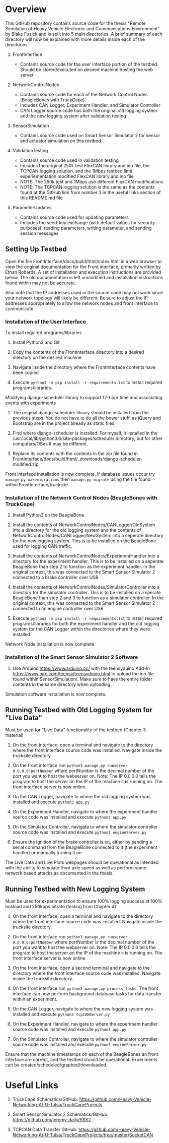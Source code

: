 # Overview

This GitHub repository contains source code for the thesis "Remote Simulation of Heavy Vehicle Electronic and Communications Environment" by Blake Fusick and is split into 5 main directories. A brief summary of each directory will now be explained with more details inside each of the directories.

1) FrontInterface
	- Contains source code for the user interface portion of the testbed. Should be stored/executed on desired machine hosting the web server

2) NetworkControlNodes
	- Contains source code for each of the Network Control Nodes (BeagleBones with TruckCape)
	- Includes CAN Logger, Experiment Handler, and Simulator Controller
	- CAN Logger source code has both the original old logging system and the new logging system after validation testing

3) SensorSimulation
	- Contains source code used on Smart Sensor Simulator 2 for sensor and actuator simulation on this testbed

4) ValidationTesting
	- Contains source code used in validation testing
	- Includes the original 250k test FlexCAN library and ino file, the TCPCAN logging solution, and the 1Mbps testbed limit experiementation modified FlexCAN library and ino file
	- NOTE: The 250k test and 1Mbps use different FlexCAN modifications
	- NOTE: The TCPCAN logging solution is the same as the contents found at the GitHub link from number 3 in the useful links section of this README.md file

5) ParameterUpdates
	- Contains source code used for updating parameters
	- Includes the seed-key exchange (with default values for security purposes), reading parameters, writing parameter, and sending session messages

## Setting Up Testbed
Open the file FrontInterface/docs/build/html/index.html in a web browser to view the original documentation for the Front interface, primarily written by Ethan Robards. A set of installation and execution instructions are provided below. The old documentation is left unmodified and installation instructions found within may not be accurate.

Also note that the IP addresses used in the source code may not work since your network topology will likely be different. Be sure to adjust the IP addresses appropriately to allow the network nodes and front interface to communicate.

### Installation of the User Interface

To install required programs/libraries

1) Install Python3 and Git

2) Copy the contents of the FrontInterface directory into a desired directory on the desired machine

3) Navigate inside the directory where the FrontInterface contents have been copied

4) Execute `python3 -m pip install -r requirements.txt` to install required programs/libraries.

Modifying django-scheduler library to support 12-hour time and associating events with experiments

1) The original django-scheduler library should be installed from the previous steps. You do not have to do all the bower stuff, as jQuery and Bootstrap are in the project already as static files.

2) Find where django-scheduler is installed. For myself, it installed in the /usr/local/lib/python3.6/site-packages/schedule/ directory, but for other computers/OSes it may be different.

3) Replace its contents with the contents in the zip file found in FrontInterface/docs/build/html/\_downloads/django-scheduler-modified.zip

Front Interface installation is now complete. If database issues occur try `manage.py makemigrations` then `manage.py migrate` using the file found within FrontInterface/trucksite.

### Installation of the Network Control Nodes (BeagleBones with TruckCape)

1) Install Python3 on the BeagleBone

2) Install the contents of NetworkControlNodes/CANLogger/OldSystem into a directory for the old logging system and the contents of NetworkControlNodes/CANLogger/NewSystem into a seperate directory for the new logging system. This is to be installed on the BeagleBone used for logging CAN traffic.

3) Install the contents of NetworkControlNodes/ExperimentHandler into a directory for the experiment handler. This is to be installed on a seperate BeagleBone than step 2 to function as the experiment handler. In the original context, this was connected to the Smart Sensor Simulator 2 connected to a brake controller over USB.

4) Install the contents of NetworkControlNodes/SimulatorController into a directory for the simulator controller. This is to be installed on a sperate BeagleBone than step 2 and 3 to function as a simulator controller. In the original context, this was connected to the Smart Sensor Simulator 2 connected to an engine controller over USB.

5) Execute `python3 -m pip install -r requirements.txt` to install required programs/libraries for both the experiment handler and the old logging system for the CAN Logger within the directories where they were installed.

Network Node installation is now complete.

### Installation of the Smart Sensor Simulator 2 Software

1) Use Arduino https://www.arduino.cc/ with the teensyduino Add-In https://www.pjrc.com/teensy/teensyduino.html to upload the ino file found within SensorSimulation/. Make sure to have the entire folder contents in the same directory when uploading.

Simulation software installation is now complete.

## Running Testbed with Old Logging System for "Live Data"
Must be used for "Live Data" functionality of the testbed (Chapter 3 material)

1) On the front interface, open a terminal and navigate to the directory where the front interface source code was installed. Navigate inside the trucksite directory.

2) On the front interface run `python3 manage.py runserver 0.0.0.0:portNumber` where portNumber is the decimal number of the port you want to host the webserver on. Note: The IP 0.0.0.0 tells the program to host the server on the IP of the machine it is running on. The front interface server is now online.

3) On the CAN Logger, navigate to where the old logging system was installed and execute `python3 app.py`

4) On the Experiment Handler, navigate to where the experiment handler source code was installed and execute `python3 app.py`

5) On the Simulator Controller, navigate to where the simulator controller source code was installed and execute `python3 engineServer.py`

6) Ensure the ignition of the brake controller is on, either by sending a serial command from the BeagleBone connected to it (the experiment handler) or manually turning it on

The Live Data and Live Plots webpages should be operational as intended with the ability to simulate front axle speed as well as perform some network based attacks as documented in the thesis.

## Running Testbed with New Logging System
Must be used for experimentation to ensure 100% logging success at 100% busload and 250kbps bitrate (testing from Chapter 4)

1) On the front interface, open a terminal and navigate to the directory where the front interface source code was installed. Navigate inside the trucksite directory.

2) On the front interface run `python3 manage.py runserver 0.0.0.0:portNumber` where portNumber is the decimal number of the port you want to host the webserver on. Note: The IP 0.0.0.0 tells the program to host the server on the IP of the machine it is running on. The front interface server is now online.

3) On the front interface, open a second terminal and navigate to the directory where the front interface source code was installed. Navigate inside the trucksite directory.

4) On the front interface run `python3 manage.py process_tasks`. The front interface can now perform background database tasks for data transfer within an experiment.

5) On the CAN Logger, navigate to where the new logging system was installed and execute `python3 tcpCANServer.py`

6) On the Experiment Handler, navigate to where the experiment handler source code was installed and execute `python3 app.py`

7) On the Simulator Controller, navigate to where the simulator controller source code was installed and execute `python3 engineServer.py`

Ensure that the machine timestamps on each of the BeagleBones an front interface are correct, and the testbed should be operational. Experiments can be created/scheduled/graphed/downloaded.

# Useful Links

1) TruckCape Schematics/GitHub: https://github.com/Heavy-Vehicle-Networking-At-U-Tulsa/TruckCapeProjects

2) Smart Sensor Simulator 2 Schematics/GitHub: https://github.com/jeremy-daily/SSS2

3) TCPCAN Data Transfer GitHub: https://github.com/Heavy-Vehicle-Networking-At-U-Tulsa/TruckCapeProjects/tree/master/SocketCAN
